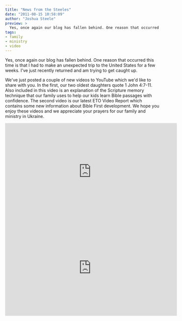 ```yaml
---
title: "News from the Steeles"
date: "2011-08-15 10:58:09"
author: "Joshua Steele"
preview: >
  Yes, once again our blog has fallen behind. One reason that occurred this time is that I had to make an unexpected trip to the United States for a few weeks. I've just recently returned and am trying to get caught up.
tags:
- family
- ministry
- video
---
```


Yes, once again our blog has fallen behind. One reason that occurred this time is that I had to make an unexpected trip to the United States for a few weeks. I've just recently returned and am trying to get caught up.

We've just posted a couple of new videos to YouTube which we'd like to share with you. In the first, our two oldest daughters quote 1 John 4:7-11. Also included in this video is an explanation of the Scripture memory technique that our family uses to help our kids learn Bible passages with confidence. The second video is our latest ETO Video Report which contains some new information about Bible First development. We hope you enjoy these videos and we appreciate your prayers for our family and ministry in Ukraine.

<iframe width="560" height="315" src="https://www.youtube.com/embed/EAanMSxoUCA" frameborder="0" allowfullscreen></iframe>

<iframe width="560" height="315" src="https://www.youtube.com/embed/L-V4f036lxU" frameborder="0" allowfullscreen></iframe>
